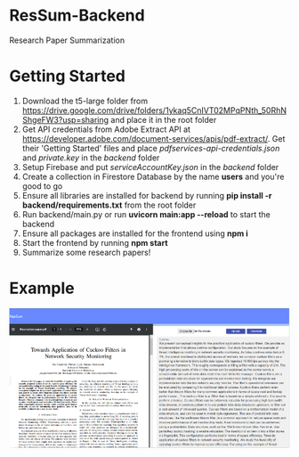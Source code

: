 # ResSum-Backend
Research Paper Summarization

# Getting Started
1) Download the t5-large folder from https://drive.google.com/drive/folders/1ykaq5CnIVT02MPqPNth_50RhNShgeFW3?usp=sharing and place it in the root folder
2) Get API credentials from Adobe Extract API at https://developer.adobe.com/document-services/apis/pdf-extract/. Get their 'Getting Started' files and place *pdfservices-api-credentials.json* and *private.key* in the *backend* folder
3) Setup Firebase and put *serviceAccountKey.json* in the *backend* folder
4) Create a collection in Firestore Database by the name **users** and you're good to go
5) Ensure all libraries are installed for backend by running **pip install -r backend/requirements.txt** from the root folder
6) Run backend/main.py or run **uvicorn main:app --reload** to start the backend
7) Ensure all packages are installed for the frontend using **npm i**
8) Start the frontend by running **npm start**
9) Summarize some research papers!

# Example
![Page showing Research Paper's pdf on left and its summary on the right](main.png)
